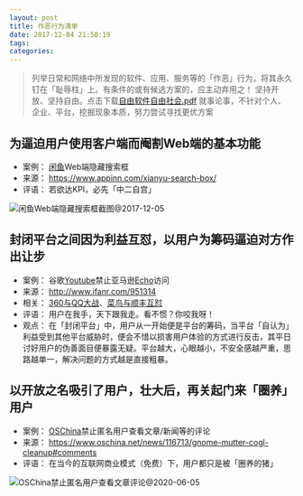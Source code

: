 ```yaml
---
layout: post
title: 作恶行为清单
date: 2017-12-04 21:50:19
tags:
categories:
---
```


> 列举日常和网络中所发现的软件、应用、服务等的「作恶」行为，将其永久钉在「耻辱柱」上。有条件的或有候选方案的，应主动弃用之！
> 坚持开放、坚持自由。点击下载[自由软件自由社会.pdf](http://mirror.lihnidos.org/GNU/savannah/blug/fsfs-zh/fsfs-zh.pdf)
> 就事论事，不针对个人、企业、平台，挖掘现象本质，努力尝试寻找更优方案

## 为逼迫用户使用客户端而阉割Web端的基本功能

- 案例： [闲鱼](https://2.taobao.com/)Web端隐藏搜索框
- 来源： https://www.appinn.com/xianyu-search-box/
- 评语： 若欲达KPI，必先「中二自宫」
<!--more-->

![闲鱼Web端隐藏搜索框截图@2017-12-05](/assets/images/the-evil-behaviors/xianyu-hide-itself-search-form-of-web-client.png)


## 封闭平台之间因为利益互怼，以用户为筹码逼迫对方作出让步

- 案例： 谷歌[Youtube](https://youtube.com)禁止亚马逊[Echo](https://developer.amazon.com/echo)访问
- 来源： http://www.ifanr.com/951314
- 相关： [360与QQ大战](https://zh.wikipedia.org/wiki/%E5%A5%87%E8%99%8E360%E4%B8%8E%E8%85%BE%E8%AE%AFQQ%E4%BA%89%E6%96%97%E4%BA%8B%E4%BB%B6)、[菜鸟与顺丰互怼](http://wiki.mbalib.com/wiki/%E9%A1%BA%E4%B8%B0%E8%8F%9C%E9%B8%9F%E4%B9%8B%E4%BA%89)
- 评语： 用户在我手，天下跟我走。看不惯？你咬我呀！
- 观点： 在「封闭平台」中，用户从一开始便是平台的筹码，当平台「自认为」利益受到其他平台威胁时，便会不惜以损害用户体验的方式进行反击，其平日讨好用户的伪善面目便暴露无疑。平台越大，心眼越小，不安全感越严重，思路越单一，解决问题的方式越是直接粗暴。


## 以开放之名吸引了用户，壮大后，再关起门来「圈养」用户

- 案例： [OSChina](https://www.oschina.net/)禁止匿名用户查看文章/新闻等的评论
- 来源： https://www.oschina.net/news/116713/gnome-mutter-cogl-cleanup#comments
- 评语： 在当今的互联网商业模式（免费）下，用户都只是被「圈养的猪」

![OSChina禁止匿名用户查看文章评论@2020-06-05](/assets/images/the-evil-behaviors/oschina-not-allow-to-view-comments-for-anonymous-user.png)

